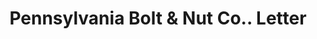 ---
doi: 10.7916/D89G6ZXM
date_other: '1899'
date_other_textual: '1899'
form: correspondence
genre:
- Letters (correspondence)
name:
- Pennsylvania Bolt & Nut Co.
object_in_context_url: https://biggert.cul.columbia.edu/items/view/ave_biggert_01378
subject_hierarchical_geographic:
- Lebanon, Pennsylvania, United States
subject_name:
- Pennsylvania Bolt & Nut Co.
title: Pennsylvania Bolt & Nut Co.. Letter
sort_title: Pennsylvania Bolt & Nut Co.. Letter
call_number: ave_biggert_01378
coordinates:
- 40.34166666666667,-76.42083333333333
pid: ave_biggert_01378
identifiers: ave_biggert_01378
thumbnail: https://derivativo-1.library.columbia.edu/iiif/2/ldpd:344557/full/!256,256/0/native.jpg
permalink: "/biggert/ave_biggert_01378/"
layout: iiif-image-page
---